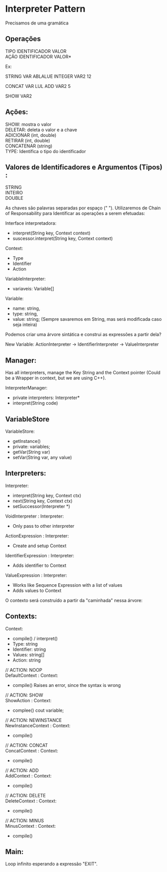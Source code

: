 # Interpreter Pattern

Precisamos de uma gramática

## Operações

TIPO IDENTIFICADOR VALOR   
AÇÃO IDENTIFICADOR VALOR*

Ex:

STRING VAR ABLALUE
INTEGER VAR2 12

CONCAT VAR LUL
ADD VAR2 5

SHOW VAR2

## Ações:  
SHOW: mostra o valor  
DELETAR: deleta o valor e a chave  
ADICIONAR (int, double)  
RETIRAR (int, double)  
CONCATENAR (string)  
TYPE: Identifica o tipo do identificador  

## Valores de Identificadores e Argumentos (Tipos) :  
STRING  
INTEIRO  
DOUBLE  

As chaves são palavras separadas por espaço (" "). Utilizaremos de 
Chain of Responsability para Identificar as operações a serem efetuadas:

Interface interpretadora:
 - interpret(String key, Context context)
 - suscessor.interpret(String key, Context context)

Context:
 - Type
 - Identifier
 - Action

VariableInterpreter:
 - variaveis: Variable[]

Variable:
 - name: string,
 - type: string,
 - value: string; (Sempre savaremos em String, mas será modificada caso seja inteira)


Podemos criar uma árvore sintática e construi as expressões a partir dela?

New Variable: 
ActionInterpreter -> IdentifierInterpreter -> ValueInterpreter

## Manager:

Has all interpreters, manage the Key String and the Context pointer 
(Could be a Wrapper in context, but we are using C++).

InterpreterManager:
 - private interpreters: Interpreter*
 - interpret(String code)

## VariableStore

VariableStore:
 - getInstance()
 - private: variables;
 - getVar(String var)
 - setVar(String var, any value)
 
## Interpreters:

Interpreter:
 - interpret(String key, Context ctx) 
 - next(String key, Context ctx)
 - setSuccessor(Interpreter *)

VoidInterpreter : Interpreter:
 - Only pass to other interpreter

ActionExpression : Interpreter:
 - Create and setup Context

IdentifierExpression : Interpreter:
 - Adds identifier to Context

ValueExpression : Interpreter:
 - Works like Sequence Expression with a list of values
 - Adds values to Context

O contexto será construído a partir da "caminhada" nessa árvore:

## Contexts:

Context:
 - compile() / interpret()
 - Type: string
 - Identifier: string
 - Values: string[]
 - Action: string

// ACTION: NOOP  
DefaultContext : Context:
- compile() Raises an error, since the syntax is wrong

// ACTION: SHOW  
ShowAction : Context:
 - complee() cout variable;

// ACTION: NEWINSTANCE  
NewInstanceContext : Context:
 - compile()

// ACTION: CONCAT  
ConcatContext : Context:
 - compile()

// ACTION: ADD  
AddContext : Context:
 - compile()

// ACTION: DELETE  
DeleteContext : Context:
 - compile()

// ACTION: MINUS  
MinusContext : Context:
 - compile()

## Main:
Loop infinito esperando a expressão "EXIT".